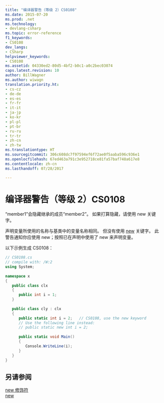 ```yaml
---
title: "编译器警告（等级 2）CS0108"
ms.date: 2015-07-20
ms.prod: .net
ms.technology:
- devlang-csharp
ms.topic: error-reference
f1_keywords:
- CS0108
dev_langs:
- CSharp
helpviewer_keywords:
- CS0108
ms.assetid: 04330ed2-80d5-4bf2-b0c1-a0c2bec03074
caps.latest.revision: 10
author: BillWagner
ms.author: wiwagn
translation.priority.ht:
- cs-cz
- de-de
- es-es
- fr-fr
- it-it
- ja-jp
- ko-kr
- pl-pl
- pt-br
- ru-ru
- tr-tr
- zh-cn
- zh-tw
ms.translationtype: HT
ms.sourcegitcommit: 306c608dc7f97594ef6f72ae0f5aaba596c936e1
ms.openlocfilehash: 67ed463a791c3e952718ce81fa57baf748a617e8
ms.contentlocale: zh-cn
ms.lasthandoff: 07/28/2017

---
```

# <a name="compiler-warning-level-2-cs0108"></a>编译器警告（等级 2）CS0108
“member1”会隐藏继承的成员“member2”。 如果打算隐藏，请使用 new 关键字。  
  
 声明变量所使用的名称与基类中的变量名称相同。 但没有使用 [new](../../../csharp/language-reference/keywords/new.md) 关键字。 此警告通知你应使用 new；按照已在声明中使用了 new 来声明变量。  
  
 以下示例生成 CS0108：  
  
```csharp  
// CS0108.cs  
// compile with: /W:2  
using System;  
  
namespace x  
{  
   public class clx  
   {  
      public int i = 1;  
   }  
  
   public class cly : clx  
   {  
      public static int i = 2;   // CS0108, use the new keyword  
      // Use the following line instead:  
      // public static new int i = 2;  
  
      public static void Main()  
      {  
         Console.WriteLine(i);  
      }  
   }  
}  
```  
  
## <a name="see-also"></a>另请参阅  
 [new 修饰符](../../../csharp/language-reference/keywords/new-modifier.md)   
 [new](../../../csharp/language-reference/keywords/new.md)

